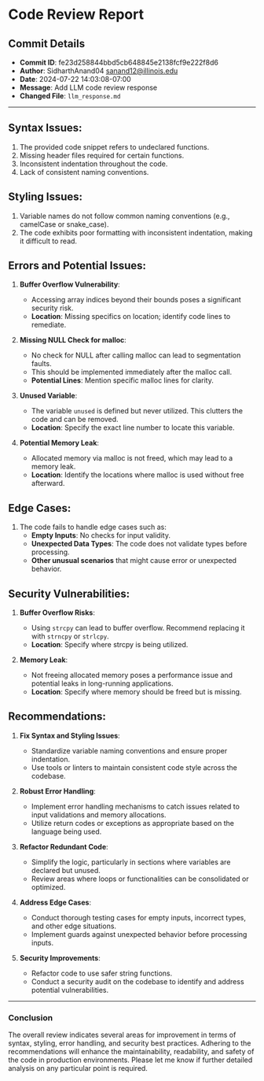 # Code Review Report

## Commit Details
- **Commit ID**: fe23d258844bbd5cb648845e2138fcf9e222f8d6
- **Author**: SidharthAnand04 <sanand12@illinois.edu>
- **Date**: 2024-07-22 14:03:08-07:00
- **Message**: Add LLM code review response
- **Changed File**: `llm_response.md`

---

## Syntax Issues:
1. The provided code snippet refers to undeclared functions.
2. Missing header files required for certain functions.
3. Inconsistent indentation throughout the code.
4. Lack of consistent naming conventions.

## Styling Issues:
1. Variable names do not follow common naming conventions (e.g., camelCase or snake_case).
2. The code exhibits poor formatting with inconsistent indentation, making it difficult to read.

## Errors and Potential Issues:
1. **Buffer Overflow Vulnerability**:
   - Accessing array indices beyond their bounds poses a significant security risk.
   - **Location**: Missing specifics on location; identify code lines to remediate.

2. **Missing NULL Check for malloc**: 
   - No check for NULL after calling malloc can lead to segmentation faults.
   - This should be implemented immediately after the malloc call.
   - **Potential Lines**: Mention specific malloc lines for clarity.

3. **Unused Variable**:
   - The variable `unused` is defined but never utilized. This clutters the code and can be removed.
   - **Location**: Specify the exact line number to locate this variable.

4. **Potential Memory Leak**:
   - Allocated memory via malloc is not freed, which may lead to a memory leak.
   - **Location**: Identify the locations where malloc is used without free afterward.

## Edge Cases:
1. The code fails to handle edge cases such as:
   - **Empty Inputs**: No checks for input validity.
   - **Unexpected Data Types**: The code does not validate types before processing.
   - **Other unusual scenarios** that might cause error or unexpected behavior.

## Security Vulnerabilities:
1. **Buffer Overflow Risks**:
   - Using `strcpy` can lead to buffer overflow. Recommend replacing it with `strncpy` or `strlcpy`.
   - **Location**: Specify where strcpy is being utilized.

2. **Memory Leak**: 
   - Not freeing allocated memory poses a performance issue and potential leaks in long-running applications.
   - **Location**: Specify where memory should be freed but is missing.

## Recommendations:
1. **Fix Syntax and Styling Issues**:
   - Standardize variable naming conventions and ensure proper indentation.
   - Use tools or linters to maintain consistent code style across the codebase.

2. **Robust Error Handling**:
   - Implement error handling mechanisms to catch issues related to input validations and memory allocations.
   - Utilize return codes or exceptions as appropriate based on the language being used.

3. **Refactor Redundant Code**:
   - Simplify the logic, particularly in sections where variables are declared but unused.
   - Review areas where loops or functionalities can be consolidated or optimized.

4. **Address Edge Cases**: 
   - Conduct thorough testing cases for empty inputs, incorrect types, and other edge situations.
   - Implement guards against unexpected behavior before processing inputs.

5. **Security Improvements**:
   - Refactor code to use safer string functions.
   - Conduct a security audit on the codebase to identify and address potential vulnerabilities.

---

### Conclusion
The overall review indicates several areas for improvement in terms of syntax, styling, error handling, and security best practices. Adhering to the recommendations will enhance the maintainability, readability, and safety of the code in production environments. Please let me know if further detailed analysis on any particular point is required.